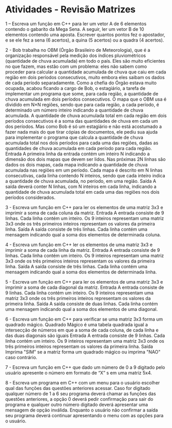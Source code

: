 # Atividades - Revisão Matrizes
1 – Escreva um função em C++ para ler um vetor A de 6 elementos contendo o gabarito da Mega Sena. A
seguir, ler um vetor B de 10 elementos contendo uma aposta. Escrever quantos pontos fez o apostador, e se
ele fez a sena (6 acertos), a quina (5 acertos) ou a quadra (4 acertos).

2 - Bob trabalha no OBM (Órgão Brasileiro de Meteorologia), que é a organização responsável pela
medição dos índices pluviométricos (quantidade de chuva acumulada) em todo o país. Eles são muito
eficientes no que fazem, mas estão com um problema: eles não sabem como proceder para calcular a
quantidade acumulada de chuva que caiu em cada região em dois períodos consecutivos, muito embora eles
saibam os dados de cada período separadamente.
Como a chefia do Órgão estava muito ocupada, acabou ficando a cargo de Bob, o estagiário, a tarefa de
implementar um programa que some, para cada região, a quantidade de chuva acumulada em dois períodos
consecutivos.
O mapa que o OBM usa é dividido em N×N regiões, sendo que para cada região, a cada período, é
determinado um número inteiro indicando a quantidade de chuva acumulada. A quantidade de chuva
acumulada total em cada região em dois períodos consecutivos é a soma das quantidades de chuva em cada
um dos períodos.
Mas como Bob é só um estagiário e não está acostumado a fazer nada mais do que tirar cópias de
documentos, ele pediu sua ajuda para implementar o programa que calcula a quantidade de chuva acumulada
total nos dois períodos para cada uma das regiões, dadas as quantidades de chuva acumulada em cada
período para cada região.
Entrada
A primeira linha da entrada contém um inteiro N indicando a dimensão dos dois mapas que devem ser lidos.
Nas próximas 2N linhas são dados os dois mapas, cada mapa indicando a quantidade de chuva acumulada
nas regiões em um período. Cada mapa é descrito em N linhas consecutivas, cada linha contendo N inteiros,
sendo que cada inteiro indica a quantidade de chuva acumulada, no período, em uma região.
Saída
A saída deverá conter N linhas, com N inteiros em cada linha, indicando a quantidade de chuva acumulada
total em cada uma das regiões nos dois períodos considerados.

3 - Escreva um função em C++ para ler os elementos de uma matriz 3x3 e imprimir a soma de cada coluna
da matriz.
Entrada
A entrada consiste de 9 linhas. Cada linha contém um inteiro. Os 9 inteiros representam uma matriz 3x3
onde os três primeiros inteiros representam os valores da primeira linha.
Saída
A saída consiste de três linhas. Cada linha contém uma mensagem indicando qual a soma dos elementos de
determinada coluna.

4 - Escreva um função em C++ ler os elementos de uma matriz 3x3 e imprimir a soma de cada linha da
matriz.
Entrada
A entrada consiste de 9 linhas. Cada linha contém um inteiro. Os 9 inteiros representam uma matriz 3x3
onde os três primeiros inteiros representam os valores da primeira linha.
Saída
A saída consiste de três linhas. Cada linha contém uma mensagem indicando qual a soma dos elementos de
determinada linha.

5 - Escreva um função em C++ para ler os elementos de uma matriz 3x3 e imprimir a soma de cada diagonal
da matriz.
Entrada
A entrada consiste de 9 linhas. Cada linha contém um inteiro. Os 9 inteiros representam uma matriz 3x3
onde os três primeiros inteiros representam os valores da primeira linha.
Saída
A saída consiste de duas linhas. Cada linha contém uma mensagem indicando qual a soma dos elementos de
uma diagonal.

6 - Escreva um função em C++ para verificar se uma matriz 3x3 forma um quadrado mágico.
Quadrado Mágico é uma tabela quadrada igual a intersecção de números em que a soma de cada coluna, de
cada linha e das duas diagonais são iguais
Entrada
A entrada consiste de 9 linhas. Cada linha contém um inteiro. Os 9 inteiros representam uma matriz 3x3
onde os três primeiros inteiros representam os valores da primeira linha.
Saída
Imprima "SIM" se a matriz forma um quadrado mágico ou imprima "NAO" caso contrário.

7 - Escreva um função em C++ que dado um número de 0 a 9 digitado pelo usuário apresente o número em
formato de “X” s em uma matriz 5x4.

8 - Escreva um programa em C++ com um menu para o usuário escolher qual das funções das questões
anteriores acessar. Caso for digitado qualquer número de 1 a 6 seu programa deverá chamar as funções das
questões anteriores, a opção 0 deverá pedir confirmação para sair do programa e qualquer outro número
digitado deverá apresentar uma mensagem de opção inválida. Enquanto o usuário não confirmar a saída seu
programa deverá continuar apresentando o menu com as opções para o usuário.
